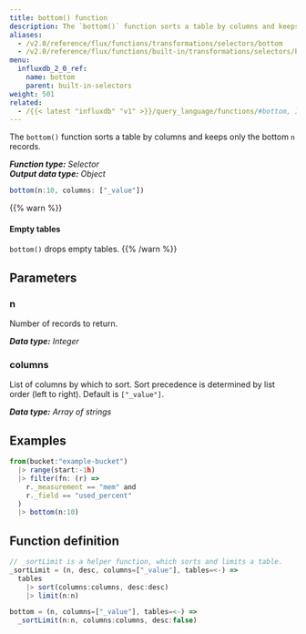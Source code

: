 ```yaml
---
title: bottom() function
description: The `bottom()` function sorts a table by columns and keeps only the bottom n records.
aliases:
  - /v2.0/reference/flux/functions/transformations/selectors/bottom
  - /v2.0/reference/flux/functions/built-in/transformations/selectors/bottom/
menu:
  influxdb_2_0_ref:
    name: bottom
    parent: built-in-selectors
weight: 501
related:
  - /{{< latest "influxdb" "v1" >}}/query_language/functions/#bottom, InfluxQL – BOTTOM()
---
```


The `bottom()` function sorts a table by columns and keeps only the bottom `n` records.

_**Function type:** Selector_  
_**Output data type:** Object_

```js
bottom(n:10, columns: ["_value"])
```

{{% warn %}}
#### Empty tables
`bottom()` drops empty tables.
{{% /warn %}}

## Parameters

### n
Number of records to return.

_**Data type:** Integer_

### columns
List of columns by which to sort.
Sort precedence is determined by list order (left to right).
Default is `["_value"]`.

_**Data type:** Array of strings_

## Examples
```js
from(bucket:"example-bucket")
  |> range(start:-1h)
  |> filter(fn: (r) =>
    r._measurement == "mem" and
    r._field == "used_percent"
  )
  |> bottom(n:10)
```

## Function definition
```js
// _sortLimit is a helper function, which sorts and limits a table.
_sortLimit = (n, desc, columns=["_value"], tables=<-) =>
  tables
    |> sort(columns:columns, desc:desc)
    |> limit(n:n)

bottom = (n, columns=["_value"], tables=<-) =>
  _sortLimit(n:n, columns:columns, desc:false)
```

